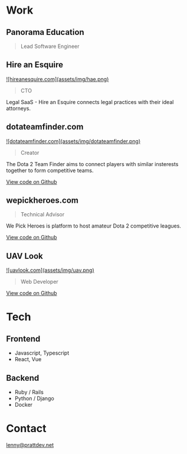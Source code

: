 # Work

## Panorama Education

> Lead Software Engineer

## Hire an Esquire

<a href="https://hireanesquire.com/" target="_blank">
    ![hireanesquire.com](assets/img/hae.png)
</a>

> CTO

Legal SaaS - Hire an Esquire connects legal practices with their ideal attorneys.

## dotateamfinder.com

<a href="https://dotateamfinder.com/" target="_blank">
    ![dotateamfinder.com](assets/img/dotateamfinder.png)
</a>

> Creator

The Dota 2 Team Finder aims to connect players with similar insterests together to form competitive teams.

<a href="https://github.com/prattl/teamfinder" target="_blank">
    View code on Github
</a>

## wepickheroes.com

> Technical Advisor

We Pick Heroes is platform to host amateur Dota 2 competitive leagues.

<a href="https://github.com/wepickheroes/wepickheroes" target="_blank">
    View code on Github
</a>

## UAV Look

<a href="https://uavlook.com/" target="_blank">
    ![uavlook.com](assets/img/uav.png)
</a>

> Web Developer

<a href="https://github.com/prattl/uavlook" target="_blank">
    View code on Github
</a>

# Tech

## Frontend

* Javascript, Typescript
* React, Vue

## Backend

* Ruby / Rails
* Python / Django
* Docker

# Contact

[lenny@prattdev.net](mailto:lenny@prattdev.net)
